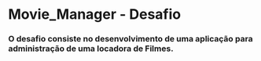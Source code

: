 # Movie_Manager - Desafio

### O desafio consiste no desenvolvimento de uma aplicação para administração de uma locadora de Filmes.



